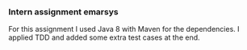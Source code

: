 ### Intern assignment emarsys


For this assignment I used Java 8 with Maven for the dependencies.
I applied TDD and added some extra test cases at the end.